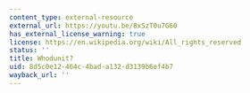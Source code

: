 ```yaml
---
content_type: external-resource
external_url: https://youtu.be/8xSzT0u7G60
has_external_license_warning: true
license: https://en.wikipedia.org/wiki/All_rights_reserved
status: ''
title: Whodunit?
uid: 8d5c0e12-464c-4bad-a132-d3139b6ef4b7
wayback_url: ''
---
```

